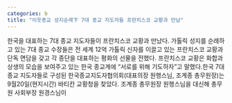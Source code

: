 ```yaml
---
categories: b
title: "이웃종교 성지순례下 7대 종교 지도자들 프란치스코 교황과 만남"
---
```

한국을 대표하는 7대 종교 지도자들이 프란치스코 교황과 만났다. 가톨릭 성지를 순례하고 있는 7대 종교 수장들은 전 세계 12억 가톨릭 신자를 이끌고 있는 프란치스코 교황과 단독 면담을 갖고 각 종단을 대표하는 평화의 선물을 전했다. 프란치스코 교황은 화합과 상생의 모습을 보여주고 있는 한국 종교계에 “서로를 위해 기도하자”고 말했다.한국 7대 종교 지도자들로 구성된 한국종교지도자협의회(대표의장 원행스님, 조계종 총무원장)는 9월20일(현지시간) 바티칸 교황청을 찾았다. 조계종 총무원장 원행스님을 대신해 총무원 사회부장 원경스님이